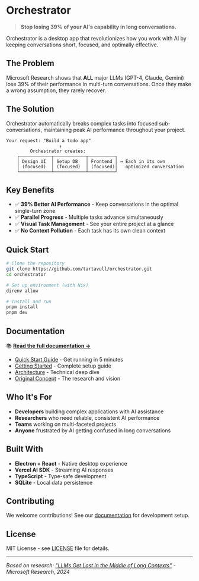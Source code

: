 # Orchestrator

> **Stop losing 39% of your AI's capability in long conversations.** 

Orchestrator is a desktop app that revolutionizes how you work with AI by keeping conversations short, focused, and optimally effective.

## The Problem

Microsoft Research shows that **ALL** major LLMs (GPT-4, Claude, Gemini) lose 39% of their performance in multi-turn conversations. Once they make a wrong assumption, they rarely recover.

## The Solution

Orchestrator automatically breaks complex tasks into focused sub-conversations, maintaining peak AI performance throughout your project.

```
Your request: "Build a todo app"
                    ↓
         Orchestrator creates:
    ┌────────────┬────────────┬──────────┐
    │ Design UI  │ Setup DB   │ Frontend │ → Each in its own 
    │ (focused)  │ (focused)  │ (focused)│   optimized conversation
    └────────────┴────────────┴──────────┘
```

## Key Benefits

- ✅ **39% Better AI Performance** - Keep conversations in the optimal single-turn zone
- ✅ **Parallel Progress** - Multiple tasks advance simultaneously  
- ✅ **Visual Task Management** - See your entire project at a glance
- ✅ **No Context Pollution** - Each task has its own clean context

## Quick Start

```bash
# Clone the repository
git clone https://github.com/tartavull/orchestrator.git
cd orchestrator

# Set up environment (with Nix)
direnv allow

# Install and run
pnpm install
pnpm dev
```

## Documentation

📚 **[Read the full documentation →](https://tartavull.github.io/orchestrator/)**

- [Quick Start Guide](https://tartavull.github.io/orchestrator/quick-start) - Get running in 5 minutes
- [Getting Started](https://tartavull.github.io/orchestrator/getting-started) - Complete setup guide
- [Architecture](https://tartavull.github.io/orchestrator/architecture) - Technical deep dive
- [Original Concept](https://tartavull.github.io/orchestrator/concept) - The research and vision

## Who It's For

- **Developers** building complex applications with AI assistance
- **Researchers** who need reliable, consistent AI performance
- **Teams** working on multi-faceted projects
- **Anyone** frustrated by AI getting confused in long conversations

## Built With

- **Electron + React** - Native desktop experience
- **Vercel AI SDK** - Streaming AI responses
- **TypeScript** - Type-safe development
- **SQLite** - Local data persistence

## Contributing

We welcome contributions! See our [documentation](https://tartavull.github.io/orchestrator/) for development setup.

## License

MIT License - see [LICENSE](LICENSE) file for details.

---

*Based on research: ["LLMs Get Lost in the Middle of Long Contexts"](https://arxiv.org/abs/2401.16929) - Microsoft Research, 2024* 